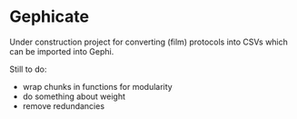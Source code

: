# Gephicate

Under construction project for converting (film) protocols into CSVs which can be imported into Gephi.

Still to do:
- wrap chunks in functions for modularity
- do something about weight
- remove redundancies